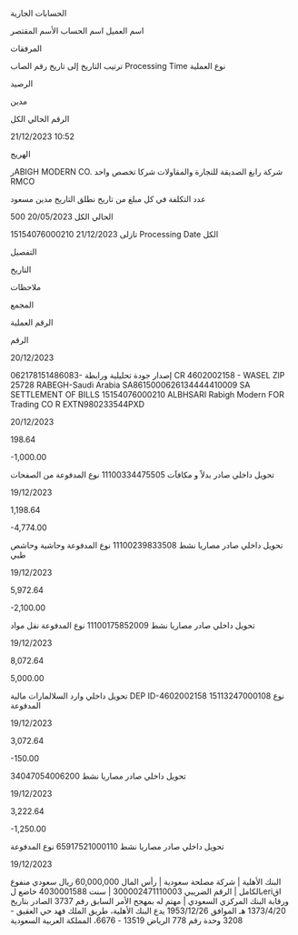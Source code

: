 الحسابات الجارية

اسم العميل
اسم الحساب
الأسم المقتصر

المرفقات

ترتيب التاريخ
إلى تاريخ
رقم الصاب
Processing Time
نوع العملية

الرصيد

مدين

الرقم
الحالي
الكل

21/12/2023 10:52

الهريج

رABIGH MODERN CO.
شركة رابغ الصديقة للتجارة والمقاولات شركا تخصص واحد
RMCO

عدد التكلفة في كل مبلغ
من تاريخ
نطلق التاريخ
مدين مسعود

500
20/05/2023
الحالي
الكل

تازلی
21/12/2023
15154076000210
Processing Date
الكل

التفصيل

التاريخ

ملاحظات

المجمع

الرقم العملية

الرقم

20/12/2023

062178151486083- إصدار
جودة تحليلية ورابطة CR 4602002158 - WASEL
ZIP 25728 RABEGH-Saudi Arabia
SA8615000626134444410009 SA
SETTLEMENT OF BILLS
15154076000210 ALBHSARI Rabigh
Modern FOR Trading CO R
EXTN980233544PXD

20/12/2023

198.64

-1,000.00

تحويل داخلي صادر بدلاً و مكافآت 11100334475505
نوع المدفوعة من الصفحات

19/12/2023

1,198.64

-4,774.00

تحويل داخلي صادر مصاريا نشط 11100239833508
نوع المدفوعة وحاشية وحاشص طبي

19/12/2023

5,972.64

-2,100.00

تحويل داخلي صادر مصاريا نشط 11100175852009
نوع المدفوعة نقل مواد

19/12/2023

8,072.64

5,000.00

تحويل داخلي وارد السلالمارات مالية DEP ID-4602002158 15113247000108
نوع المدفوعة

19/12/2023

3,072.64

-150.00

تحويل داخلي صادر مصاريا نشط 34047054006200

19/12/2023

3,222.64

-1,250.00

تحويل داخلي صادر مصاريا نشط 65917521000110
نوع المدفوعة

19/12/2023

البنك الأهلية | شركة مصلحة سعودية | رأس المال 60,000,000 ريال سعودي منفوع بالكامل | الرقم الضريبي 300002471110003 | سنت 4030001588
خاضع لeriاق ورقابة البنك المركزي السعودي | مهتم له بمهجح الأمر السابق رقم 3737 الصادر بتاريخ 1373/4/20 هـ الموافق 1953/12/26
يدع البنك الأهلية، طريق الملك فهد حي العقيق - 3208 وحدة رقم 778 الرياض 13519 - 6676، المملكة العربية السعودية
